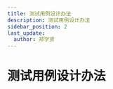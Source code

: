 ```yaml
---
title: 测试用例设计办法
description: 测试用例设计办法
sidebar_position: 2
last_update:
  author: 郑学贤
---
```

# 测试用例设计办法

